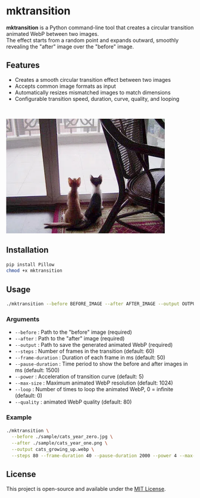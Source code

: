 # mktransition

**mktransition** is a Python command-line tool that creates a circular transition animated WebP between two images.  
The effect starts from a random point and expands outward, smoothly revealing the "after" image over the "before" image.

## Features

- Creates a smooth circular transition effect between two images  
- Accepts common image formats as input  
- Automatically resizes mismatched images to match dimensions  
- Configurable transition speed, duration, curve, quality, and looping  

<br>

![Animated WebP of two cats growing up](cats_growing_up.webp "Cats Growing Up")

## Installation

```bash
pip install Pillow
chmod +x mktransition
````

## Usage

```bash
./mktransition --before BEFORE_IMAGE --after AFTER_IMAGE --output OUTPUT_animated WebP [options]
```

### Arguments

* `--before` : Path to the "before" image (required)
* `--after`  : Path to the "after" image (required)
* `--output` : Path to save the generated animated WebP (required)
* `--steps` : Number of frames in the transition (default: 60)
* `--frame-duration` : Duration of each frame in ms (default: 50)
* `--pause-duration` : Time period to show the before and after images in ms (default: 1500)
* `--power` : Acceleration of transition curve (default: 5)
* `--max-size` : Maximum animated WebP resolution (default: 1024)
* `--loop` : Number of times to loop the animated WebP, 0 = infinite (default: 0)
* `--quality` : animated WebP quality (default: 80)

### Example

```bash
./mktransition \
  --before ./sample/cats_year_zero.jpg \
  --after ./sample/cats_year_one.png \
  --output cats_growing_up.webp \
  --steps 80 --frame-duration 40 --pause-duration 2000 --power 4 --max-size 800 --loop 0 --quality 90
```

## License

This project is open-source and available under the [MIT License](LICENSE).

